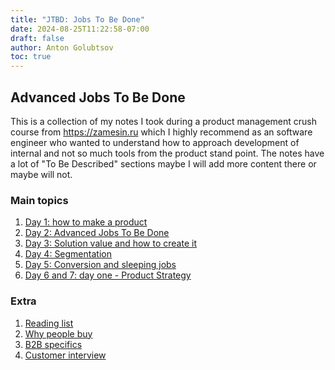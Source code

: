 ```yaml
---
title: "JTBD: Jobs To Be Done"
date: 2024-08-25T11:22:58-07:00
draft: false
author: Anton Golubtsov
toc: true
---
```


## Advanced Jobs To Be Done

This is a collection of my notes I took during a product management crush course
from https://zamesin.ru which I highly recommend as an software engineer who
wanted to understand how to approach development of internal and not so much tools
from the product stand point. The notes have a lot of "To Be Described" sections maybe I will add more content there or maybe will not.

### Main topics

1. [Day 1: how to make a product](./day-1-how-to-make-a-product/)
1. [Day 2: Advanced Jobs To Be Done](./day-2-advanced-jobs-to-be-one/)
1. [Day 3: Solution value and how to create it](./day-3-solution-value-and-how-to-create-it/)
1. [Day 4: Segmentation](./day-4-segmentations/)
1. [Day 5: Conversion and sleeping jobs](./day-5-conversion-and-sleeping-jobs/)
1. [Day 6 and 7: day one - Product Strategy](./day-6-7-product-strategy/)

### Extra

1. [Reading list](./extra/reading-list/)
1. [Why people buy](./extra/why-people-buy/)
1. [B2B specifics](./extra/b2b-specific/)
1. [Customer interview](./extra/customer-interview/)
